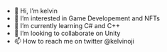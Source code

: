 - 👋 Hi, I’m kelvin
- 👀 I’m interested in Game Developement and NFTs
- 🌱 I’m currently learning C# and C++
- 💞️ I’m looking to collaborate on Unity
- 📫 How to reach me on twitter @kelvinoji

<!---
kelvinuchiha/kelvinuchiha is a ✨ special ✨ repository because its `README.md` (this file) appears on your GitHub profile.
You can click the Preview link to take a look at your changes.
--->
